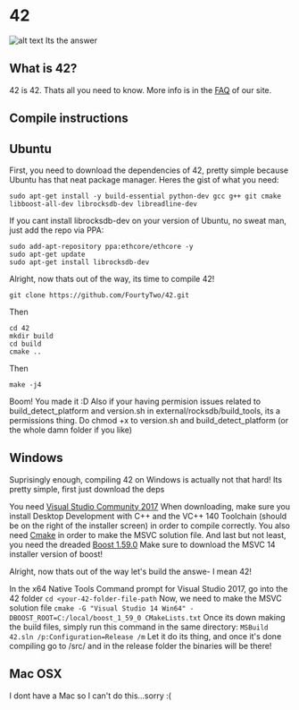 # 42
![alt text](https://github.com/FourtyTwo/42/blob/master/scripts/logo.png "Logo Title Text 1")
Its the answer

## What is 42?

42 is 42. Thats all you need to know.
More info is in the [FAQ](https://coin42.co/faq.html) of our site.

## Compile instructions

## Ubuntu

First, you need to download the dependencies of 42, pretty simple because Ubuntu has that neat package manager.
Heres the gist of what you need:

` sudo apt-get install -y build-essential python-dev gcc g++ git cmake libboost-all-dev librocksdb-dev libreadline-dev `


If you cant install librocksdb-dev on your version of Ubuntu, no sweat man, just add the repo via PPA:


```
sudo add-apt-repository ppa:ethcore/ethcore -y
sudo apt-get update
sudo apt-get install librocksdb-dev
```

Alright, now thats out of the way, its time to compile 42!


```
git clone https://github.com/FourtyTwo/42.git
```
Then
```
cd 42
mkdir build
cd build
cmake ..
```
Then 
```
make -j4
```
Boom! You made it :D
Also if your having permision issues related to build_detect_platform and version.sh in external/rocksdb/build_tools, its a permissions thing. Do chmod +x to version.sh and build_detect_platform (or the whole damn folder if you like)

## Windows

Suprisingly enough, compiling 42 on Windows is actually not that hard! Its pretty simple, first just download the deps

You need [Visual Studio Community 2017](https://www.visualstudio.com/thank-you-downloading-visual-studio/?sku=Community&rel=15&page=inlineinstall)
When downloading, make sure you install Desktop Development with C++ and the VC++ 140 Toolchain (should be on the right of the installer screen) in order to compile correctly.
You also need [Cmake](https://cmake.org/download/) in order to make the MSVC solution file.
And last but not least, you need the dreaded [Boost 1.59.0](https://sourceforge.net/projects/boost/files/boost-binaries/1.59.0/) Make sure to download the MSVC 14 installer version of boost!

Alright, now thats out of the way let's build the answe- I mean 42!

In the x64 Native Tools Command prompt for Visual Studio 2017, go into the 42 folder
` cd <your-42-folder-file-path `
Now, we need to make the MSVC solution file
` cmake -G "Visual Studio 14 Win64" -DBOOST_ROOT=C:/local/boost_1_59_0 CMakeLists.txt `
Once its down making the build files, simply run this command in the same directory:
` MSBuild 42.sln /p:Configuration=Release /m `
Let it do its thing, and once it's done compiling go to /src/ and in the release folder the binaries will be there!

## Mac OSX

I dont have a Mac so I can't do this...sorry :(
